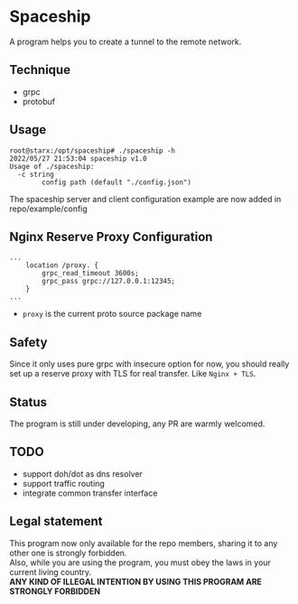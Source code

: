 # Spaceship
A program helps you to create a tunnel to the remote network.

## Technique
 - grpc
 - protobuf

## Usage
```shell
root@starx:/opt/spaceship# ./spaceship -h
2022/05/27 21:53:04 spaceship v1.0
Usage of ./spaceship:
  -c string
    	config path (default "./config.json")
```
The spaceship server and client configuration example are now added in repo/example/config

## Nginx Reserve Proxy Configuration
```nginx
...
    location /proxy. {  
        grpc_read_timeout 3600s;
        grpc_pass grpc://127.0.0.1:12345;
    }
...
```
* `proxy` is the current proto source package name

## Safety
Since it only uses pure grpc with insecure option for now, you should really set up a reserve proxy with TLS for real 
transfer. Like `Nginx + TLS`.

## Status
The program is still under developing, any PR are warmly welcomed.

## TODO
- support doh/dot as dns resolver
- support traffic routing
- integrate common transfer interface 

## Legal statement
This program now only available for the repo members, sharing it to any other one is strongly forbidden.  
Also, while you are using the program, you must obey the laws in your current living country.  
**ANY KIND OF ILLEGAL INTENTION BY USING THIS PROGRAM ARE STRONGLY FORBIDDEN**
